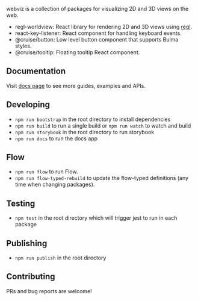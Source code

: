 webviz is a collection of packages for visualizing 2D and 3D views on the web.

- regl-worldview: React library for rendering 2D and 3D views using [regl](https://github.com/regl-project/regl).
- react-key-listener: React component for handling keyboard events.
- @cruise/button: Low level button component that supports Bulma styles.
- @cruise/tooltip: Floating tooltip React component.

## Documentation

Visit [docs page](https://cruise-automation.github.io/webviz/) to see more guides, examples and APIs.

## Developing

- `npm run bootstrap` in the root directory to install dependencies
- `npm run build` to run a single build or `npm run watch` to watch and build
- `npm run storybook` in the root directory to run storybook
- `npm run docs` to run the docs app

## Flow

- `npm run flow` to run Flow.
- `npm run flow-typed-rebuild` to update the flow-typed definitions (any time when changing packages).

## Testing

- `npm test` in the root directory which will trigger jest to run in each package

## Publishing

- `npm run publish` in the root directory

## Contributing

PRs and bug reports are welcome!
